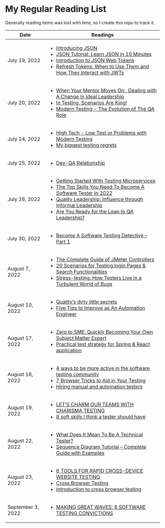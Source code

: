 # My Regular Reading List 
Generally reading items was lost with time, so I create this repo to track it.

| Date | Readings |
| ---- | -------- |
| July 19, 2022 | <ul> <li>[Introducing JSON](https://www.json.org/json-en.html) </li> <li>[﻿JSON Tutorial: Learn JSON in 10 Minutes](https://beginnersbook.com/2015/04/json-tutorial/) </li> <li>[Introduction to JSON Web Tokens](https://jwt.io/introduction) </li> <li>[Refresh Tokens: When to Use Them and How They Interact with JWTs﻿](https://www.loginradius.com/blog/identity/refresh-tokens-jwt-interaction/#:~:text=The%20API%20returns%20a%20short,it%20expires%20or%20even%20before) </li></ul> |
| July 20, 2022 | <ul> <li>[When Your Mentor Moves On:  Dealing with A Change In Ideal Leadership](https://www.ministryoftesting.com/dojo/lessons/when-your-mentor-moves-on-dealing-with-a-change-in-ideal-leadership) </li> <li>[In Testing, Scenarios Are King!](https://devqa.io/scenarios-are-king/) </li> <li>[Modern Testing - The Evolution of The QA Role](https://devqa.io/modern-testing-evolution-qa-role/) </li> </ul>
| July 24, 2022 | <ul> <li>[High Tech - Low Test or Problems with Modern Testing](https://alexromanov.github.io/2022/06/12/high-tech-low-test/) </li> <li> [My biggest testing regrets](https://alexromanov.github.io/2021/06/06/testing-regret/) </li> </ul>
| July 25, 2022 | <ul> <li> [Dev-QA Relationship](https://medium.com/helpshift-engineering/dev-qa-relationship-2032c9a05f09) </li> </ul>
| July 26, 2022 | <ul> <li> [Getting Started With Testing Microservices](https://alexromanov.github.io/2021/06/28/microservices-test-resources/) </li> <li> [The Top Skills You Need To Become A Software Tester In 2022](https://applitools.com/blog/how-to-start-career-software-tester-top-skills/) </li> <li> [Quality Leadership: Influence through Informal Leadership](https://applitools.com/blog/quality-leadership-influence-informal-leadership/) </li> <li> [Are You Ready for the Leap to QA Leadership?](https://applitools.com/blog/are-you-ready-for-the-leap-to-qa-leadership/) </li></ul>
| July 30, 2022 | <ul> <li> [Become A Software Testing Detective – Part 1](https://blog.testproject.io/2022/04/25/become-a-software-testing-detective-part-1/) </li> </ul>
| August 7, 2022 | <ul><li>[The Complete Guide of JMeter Controllers](https://octoperf.com/blog/2021/04/30/controllers/) </li> <li> [20 Scenarios for Testing login Pages & Search Functionalities](https://www.clariontech.com/blog/20-scenarios-for-testing-login-pages-and-search-functionality-on-websites) </li> <li> [Stress-testing: How Testers Live in a Turbulent World of Bugs](https://habr.com/en/company/innotech/blog/676968/) </li></ul>
| August 10, 2022 | <ul><li> [Quality’s dirty little secrets](https://mrslavchev.com/2021/12/08/qualitys-dirty-little-secrets/) </li> <li>[Five Tips to Improve as An Automation Engineer](https://blog.testproject.io/2021/12/14/five-tips-to-improve-as-an-automation-engineer/) </li> </ul>
| August 17, 2022 | <ul><li> [Zero to SME: Quickly Becoming Your Own Subject Matter Expert](https://www.stickyminds.com/article/zero-sme-quickly-becoming-your-own-subject-matter-expert) </li> <li>[Practical test strategy for Spring & React application](https://www.awesome-testing.com/2020/01/practical-test-strategy-for-spring.html) </li></ul>
| August 18, 2022 | <ul><li> [4 ways to be more active in the software testing community](https://kevintuck.co.uk/4-ways-to-be-more-active-in-the-software-testing-community/) </li><li>[7 Browser Tricks to Aid in Your Testing](https://blog.gurock.com/browser-tricks-to-aid-testing/) </li><li>[Hiring manual and automation testers](https://visible-quality.blogspot.com/2021/09/hiring-manual-and-automation-testers.html) </li></ul>
| August 19, 2022 | <ul><li> [LET’S CHARM OUR TEAMS WITH CHARISMA TESTING](https://callumakehurstryansblog.wordpress.com/2021/09/08/lets-charm-our-teams-with-charisma-testing/) </li> <li> [8 soft skills I think a tester should have](https://medium.com/@marine.lacourie/9-soft-skills-i-think-a-tester-should-have-8c187b380741) </li> </ul>
| August 22, 2022 | <ul> <li>[What Does It Mean To Be A Technical Tester?](https://www.ministryoftesting.com/dojo/lessons/what-does-it-mean-to-be-a-technical-tester) </li> <li> [Sequence Diagram Tutorial – Complete Guide with Examples](https://creately.com/blog/diagrams/sequence-diagram-tutorial/) </li> </ul>
| August 23, 2022 | <ul><li>[6 TOOLS FOR RAPID CROSS-DEVICE WEBSITE TESTING](https://www.webdesignerdepot.com/2021/01/6-tools-for-rapid-cross-device-website-testing/) <li>[Cross Browser Testing](https://www.browserstack.com/cross-browser-testing) </li> </li> <li> [Introduction to cross browser testing](https://developer.mozilla.org/en-US/docs/Learn/Tools_and_testing/Cross_browser_testing/Introduction) </li> </ul>
| September 3, 2022 | <ul><li>[MAKING GREAT WAVES: 8 SOFTWARE TESTING CONVICTIONS](https://automationpanda.com/2022/08/23/making-great-waves-8-software-testing-convictions/) </li></ul>


